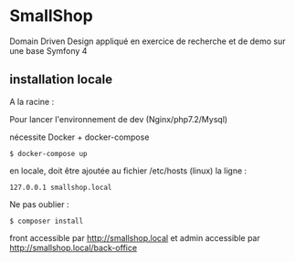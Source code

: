 # SmallShop

Domain Driven Design appliqué en exercice de recherche et de demo sur une base Symfony 4

## installation locale

A la racine :

Pour lancer l'environnement de dev (Nginx/php7.2/Mysql)

nécessite Docker + docker-compose

```
$ docker-compose up
```

en locale, doit être ajoutée au fichier /etc/hosts (linux) la ligne :

```
127.0.0.1 smallshop.local
```

Ne pas oublier :

```
$ composer install
```


front accessible par http://smallshop.local
et
admin accessible par http://smallshop.local/back-office
